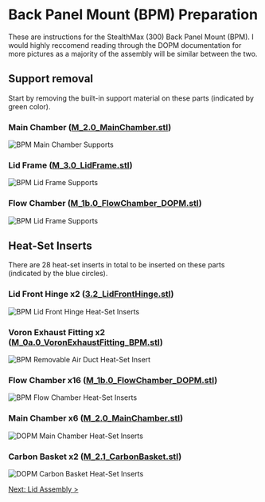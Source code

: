 # Back Panel Mount (BPM) Preparation

These are instructions for the StealthMax (300) Back Panel Mount (BPM). I would highly reccomend reading through the DOPM documentation for more pictures as a majority of the assembly will be similar between the two.

## Support removal

Start by removing the built-in support material on these parts (indicated by green color). 

### Main Chamber ([M_2.0_MainChamber.stl](../../STLs/2_MainChamber/StealthMax/M_2.0_MainChamber.stl))
![BPM Main Chamber Supports](../../assets/docs/BPM/supports_mainchamber.png)


### Lid Frame ([M_3.0_LidFrame.stl](../../STLs/3_Lid/StealthMax/M_3.0_LidFrame.stl))
![BPM Lid Frame Supports](../../assets/docs/BPM/supports_lidframe.png)

### Flow Chamber ([M_1b.0_FlowChamber_DOPM.stl](../../STLs/1_FlowChamber/1a_BackPanelMount/StealthMax/M_1a.0_FlowChamber_BPM.stl))
![BPM Lid Frame Supports](../../assets/docs/BPM/supports_flowchamber.png)

## Heat-Set Inserts

There are 28 heat-set inserts in total to be inserted on these parts (indicated by the blue circles).

### Lid Front Hinge x2 ([3.2_LidFrontHinge.stl](../../STLs/3_Lid/3.2_LidFrontHinge.stl))
![BPM Lid Front Hinge Heat-Set Inserts](../../assets/docs/BPM/heatset_lidfronthinge.png)

### Voron Exhaust Fitting x2 ([M_0a.0_VoronExhaustFitting_BPM.stl](../../STLs/0_Mount/0a_BackPanelMount/StealthMax/M_0a.0_VoronExhaustFitting_BPM.stl))
![BPM Removable Air Duct Heat-Set Insert](../../assets/docs/BPM/heatset_voronexhaustfitting.png)

### Flow Chamber x16 ([M_1b.0_FlowChamber_DOPM.stl](../../STLs/1_FlowChamber/1a_BackPanelMount/StealthMax/M_1a.0_FlowChamber_BPM.stl))
![BPM Flow Chamber Heat-Set Inserts](../../assets/docs/BPM/heatset_flowchamber.png)

### Main Chamber x6 ([M_2.0_MainChamber.stl](../../STLs/2_MainChamber/StealthMax/M_2.0_MainChamber.stl))
![DOPM Main Chamber Heat-Set Inserts](../../assets/docs/BPM/heatset_mainchamber.png)

### Carbon Basket x2 ([M_2.1_CarbonBasket.stl](../../STLs/2_MainChamber/StealthMax/M_2.1_CarbonBasket.stl))
![DOPM Carbon Basket Heat-Set Inserts](../../assets/docs/BPM/heatset_carbonbasket.png)

[Next: Lid Assembly >](Lid_Assembly.md)